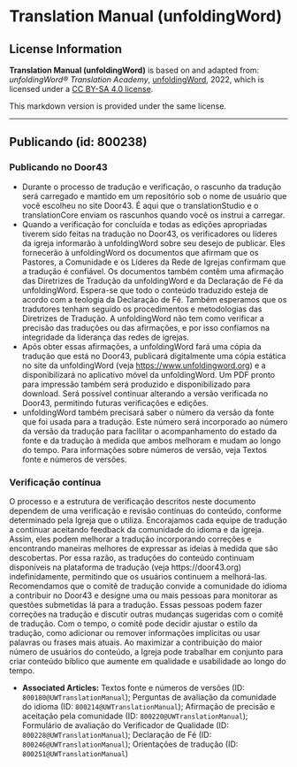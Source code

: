 # Translation Manual (unfoldingWord)

## License Information

**Translation Manual (unfoldingWord)** is based on and adapted from: _unfoldingWord® Translation Academy_, [unfoldingWord](https://unfoldingword.org/utw), 2022, which is licensed under a [CC BY-SA 4.0 license](https://creativecommons.org/licenses/by-sa/4.0/legalcode.en).

This markdown version is provided under the same license.



--------------------------------

## Publicando (id: 800238)

### Publicando no Door43

* Durante o processo de tradução e verificação, o rascunho da tradução será carregado e mantido em um repositório sob o nome de usuário que você escolheu no site Door43\. É aqui que o translationStudio e o translationCore enviam os rascunhos quando você os instrui a carregar.
* Quando a verificação for concluída e todas as edições apropriadas tiverem sido feitas na tradução no Door43, os verificadores ou líderes da igreja informarão à unfoldingWord sobre seu desejo de publicar. Eles fornecerão à unfoldingWord os documentos que afirmam que os Pastores, a Comunidade e os Líderes da Rede de Igrejas confirmam que a tradução é confiável. Os documentos também contêm uma afirmação das Diretrizes de Tradução da unfoldingWord e da Declaração de Fé da unfoldingWord. Espera\-se que todo o conteúdo traduzido esteja de acordo com a teologia da Declaração de Fé. Também esperamos que os tradutores tenham seguido os procedimentos e metodologias das Diretrizes de Tradução. A unfoldingWord não tem como verificar a precisão das traduções ou das afirmações, e por isso confiamos na integridade da liderança das redes de igrejas.
* Após obter essas afirmações, a unfoldingWord fará uma cópia da tradução que está no Door43, publicará digitalmente uma cópia estática no site da unfoldingWord (veja https://www.unfoldingword.org) e a disponibilizará no aplicativo móvel da unfoldingWord. Um PDF pronto para impressão também será produzido e disponibilizado para download. Será possível continuar alterando a versão verificada no Door43, permitindo futuras verificações e edições.
* unfoldingWord também precisará saber o número da versão da fonte que foi usada para a tradução. Este número será incorporado ao número da versão da tradução para facilitar o acompanhamento do estado da fonte e da tradução à medida que ambos melhoram e mudam ao longo do tempo. Para informações sobre números de versão, veja Textos fonte e números de versões.

### Verificação contínua

O processo e a estrutura de verificação descritos neste documento dependem de uma verificação e revisão contínuas do conteúdo, conforme determinado pela Igreja que o utiliza. Encorajamos cada equipe de tradução a continuar aceitando feedback da comunidade do idioma e da igreja. Assim, eles podem melhorar a tradução incorporando correções e encontrando maneiras melhores de expressar as ideias à medida que são descobertas. Por essa razão, as traduções do conteúdo continuam disponíveis na plataforma de tradução (veja https://door43\.org) indefinidamente, permitindo que os usuários continuem a melhorá\-las. Recomendamos que o comitê de tradução convide a comunidade do idioma a contribuir no Door43 e designe uma ou mais pessoas para monitorar as questões submetidas lá para a tradução. Essas pessoas podem fazer correções na tradução e discutir outras mudanças sugeridas com o comitê de tradução. Com o tempo, o comitê pode decidir ajustar o estilo da tradução, como adicionar ou remover informações implícitas ou usar palavras ou frases mais atuais. Ao maximizar a contribuição do maior número de usuários do conteúdo, a Igreja pode trabalhar em conjunto para criar conteúdo bíblico que aumente em qualidade e usabilidade ao longo do tempo.

* **Associated Articles:** Textos fonte e números de versões (ID: `800180@UWTranslationManual`); Perguntas de avaliação da comunidade do idioma (ID: `800214@UWTranslationManual`); Afirmação de precisão e aceitação pela comunidade (ID: `800220@UWTranslationManual`); Formulário de avaliação do Verificador de Qualidade (ID: `800228@UWTranslationManual`); Declaração de Fé (ID: `800246@UWTranslationManual`); Orientações de tradução (ID: `800251@UWTranslationManual`)

